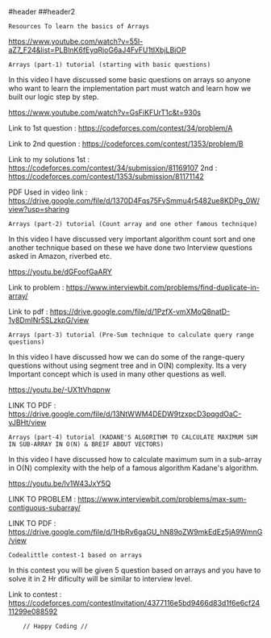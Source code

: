 #header
##header2


    Resources To learn the basics of Arrays 
https://www.youtube.com/watch?v=55l-aZ7_F24&list=PLBlnK6fEyqRjoG6aJ4FvFU1tlXbjLBiOP

    Arrays (part-1) tutorial (starting with basic questions)

In this video I have discussed some basic questions on arrays so anyone who want to learn the implementation part must watch and learn how we built our logic step by step.    

https://www.youtube.com/watch?v=GsFiKFUrT1c&t=930s

Link to 1st question : https://codeforces.com/contest/34/problem/A

Link to 2nd question : https://codeforces.com/contest/1353/problem/B

Link to my solutions 
1st : https://codeforces.com/contest/34/submission/81169107
2nd : https://codeforces.com/contest/1353/submission/81171142

PDF Used in video link : https://drive.google.com/file/d/1370D4Fqs75FvSmmu4r5482ue8KDPg_0W/view?usp=sharing

    Arrays (part-2) tutorial (Count array and one other famous technique)

In this video I have discussed very important algorithm count sort and one another technique based on these we have done two Interview questions asked in Amazon, riverbed etc.

https://youtu.be/dGFoofGaARY

Link to problem : https://www.interviewbit.com/problems/find-duplicate-in-array/

Link to pdf : https://drive.google.com/file/d/1PzfX-vmXMoQ8natD-1y8DmINr5SLzkpG/view

    Arrays (part-3) tutorial (Pre-Sum technique to calculate query range questions)

In this video I have discussed how we can do some of the range-query questions without using segment tree and in O(N) complexity. Its a very Important concept which is used in many other questions as well.

https://youtu.be/-UX1tVhqpnw

LINK TO PDF : https://drive.google.com/file/d/13NtWWM4DEDW9tzxpcD3pqgdOaC-vJBHt/view

    Arrays (part-4) tutorial (KADANE'S ALGORITHM TO CALCULATE MAXIMUM SUM IN SUB-ARRAY IN O(N) & BREIF ABOUT VECTORS)  

In this video I have discussed how to calculate maximum sum in a sub-array in O(N) complexity with the help of a famous algorithm Kadane's algorithm.

https://youtu.be/lv1W43JxY5Q

LINK TO PROBLEM : https://www.interviewbit.com/problems/max-sum-contiguous-subarray/

LINK TO PDF : https://drive.google.com/file/d/1HbRv6gaGU_hN89oZW9mkEdEz5jA9WmnG/view


    Codealittle contest-1 based on arrays

In this contest you will be given 5 question based on arrays and you have to solve it in 2 Hr dificulty will be similar to interview level.  

Link to contest : https://codeforces.com/contestInvitation/4377116e5bd9466d83d1f6e6cf2411299e088592




        // Happy Coding //
